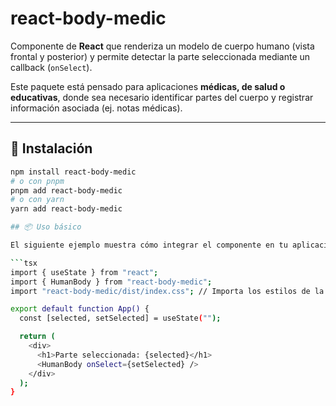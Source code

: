 # react-body-medic

Componente de **React** que renderiza un modelo de cuerpo humano (vista frontal y posterior) y permite detectar la parte seleccionada mediante un callback (`onSelect`).  

Este paquete está pensado para aplicaciones **médicas, de salud o educativas**, donde sea necesario identificar partes del cuerpo y registrar información asociada (ej. notas médicas).

---

## 🚀 Instalación

```bash
npm install react-body-medic
# o con pnpm
pnpm add react-body-medic
# o con yarn
yarn add react-body-medic

## 📦 Uso básico

El siguiente ejemplo muestra cómo integrar el componente en tu aplicación y capturar la parte del cuerpo seleccionada:

```tsx
import { useState } from "react";
import { HumanBody } from "react-body-medic";
import "react-body-medic/dist/index.css"; // Importa los estilos de la librería

export default function App() {
  const [selected, setSelected] = useState("");

  return (
    <div>
      <h1>Parte seleccionada: {selected}</h1>
      <HumanBody onSelect={setSelected} />
    </div>
  );
}

